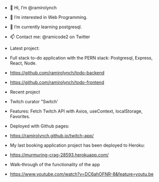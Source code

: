 - 👋 Hi, I’m @ramirolynch
- 👀 I’m interested in Web Programming.
- 🌱 I’m currently learning postgresql.
- 📫 Contact me: @ramicode2 on Twitter

- Latest project: 
- Full stack to-do application with the PERN stack: Postgresql, Express, React, Node.
- https://github.com/ramirolynch/todo-backend
- https://github.com/ramirolynch/todo-frontend

- Recent project
- Twitch curator "Switch'
- Features: Fetch Twitch API with Axios, useContext, localStorage, Favorites.
- Deployed with Github pages:
- https://ramirolynch.github.io/twitch-app/

- My last booking application project has been deployed to Heroku:
- https://murmuring-crag-28593.herokuapp.com/
- Walk-through of the functionality of the app
- https://www.youtube.com/watch?v=DC6ahOFNR-8&feature=youtu.be

<!---
ramirolynch/ramirolynch is a ✨ special ✨ repository because its `README.md` (this file) appears on your GitHub profile.
You can click the Preview link to take a look at your changes.
--->
